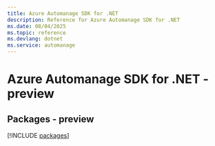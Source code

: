 ```yaml
---
title: Azure Automanage SDK for .NET
description: Reference for Azure Automanage SDK for .NET
ms.date: 08/04/2025
ms.topic: reference
ms.devlang: dotnet
ms.service: automanage
---
```

# Azure Automanage SDK for .NET - preview
## Packages - preview
[!INCLUDE [packages](automanage-index.md)]